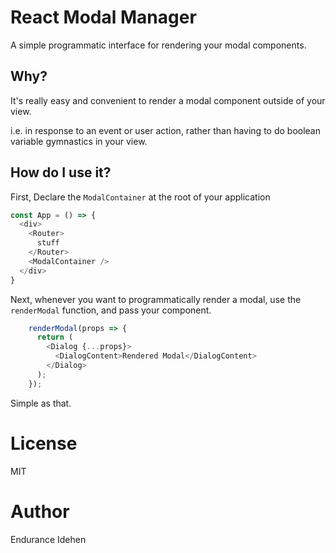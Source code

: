 # React Modal Manager

A simple programmatic interface for rendering your modal components.

## Why?

It's really easy and convenient to render a modal component outside of your view. 

i.e. in response to an event or user action, rather than having to do boolean variable gymnastics in your view.

## How do I use it?

First, Declare the `ModalContainer` at the root of your application

```typescript jsx
const App = () => {
  <div>
    <Router>
      stuff
    </Router>
    <ModalContainer />
  </div>
}
```

Next, whenever you want to programmatically render a modal, use the `renderModal` function, and pass your component.
```typescript jsx
    renderModal(props => {
      return (
        <Dialog {...props}>
          <DialogContent>Rendered Modal</DialogContent>
        </Dialog>
      );
    });
```

Simple as that.


# License
MIT

# Author
Endurance Idehen
